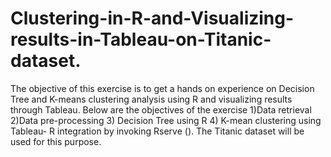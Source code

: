 # Clustering-in-R-and-Visualizing-results-in-Tableau-on-Titanic-dataset.
The objective of this exercise is to get a hands on experience on Decision Tree and K-means clustering analysis using R and visualizing results through Tableau. Below are the objectives of the exercise 1)Data retrieval 2)Data pre-processing 3) Decision Tree using R 4) K-mean clustering using Tableau- R integration by invoking Rserve (). The Titanic dataset will be used for this purpose.
